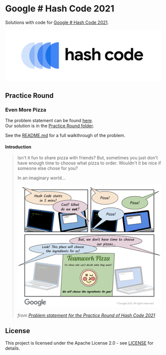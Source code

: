 # Google \# Hash Code 2021

Solutions with code for [Google \# Hash Code 2021](https://codingcompetitions.withgoogle.com/hashcode).

![Hash Code Teaser](HashCodeTeaser.png)


## Practice Round

### Even More Pizza

The problem statement can be found [here](Practice%20Round/practice_round_2021_v3.pdf).  
Our solution is in the [Practice Round folder](Practice%20Round).

See the [README.md](Practice%20Round/README.md) for a full walkthrough of the problem.

#### Introduction

> Isn't it fun to share pizza with friends?
> But, sometimes you just don't have enough time to choose what pizza to order.
> Wouldn't it be nice if someone else chose for you?
>
> In an imaginary world...
>
> ![Practice Round Teaser](Practice%20Round/practice_round_teaser.png)
> 
> _from [Problem statement for the Practice Round of Hash Code 2021](Practice%20Round/practice_round_2021_v3.pdf)_


## License

This project is licensed under the Apache License 2.0 - see [LICENSE](LICENSE) for details.

